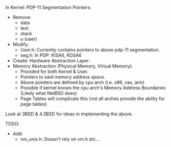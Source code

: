 In Kernel:
PDP-11 Segmentation Pointers:
- Remove:
    - data
    - text
    - stack
    - u (user)
- Modify:
    - User.h: Currently contains pointers to above pdp-11 segmentation.
    - seg.h: In PDP: KISA6, KDSA6
- Create:
Hardware Abstraction Layer:
- Memory Abstraction (Physical Memory, Virtual Memory):
    - Provided for both Kernel & User.
    - Pointers to said memory address space.
    - Above pointers are defined by cpu arch (i.e. x86, vax, arm)
    - Possible if kernel knows the cpu arch's Memory Address Boundaries (Likely what NetBSD does)
    - Page Tables will complicate this (not all arches provide the ability for page tables)

Look at 3BSD & 4.3BSD for ideas in implementing the above.

TODO:
- Add:
    - vm_unix.h: Doesn't rely on vm.h etc...